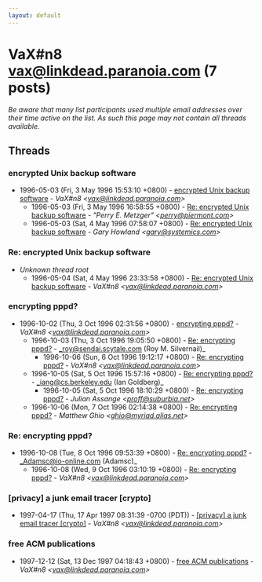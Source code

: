 ```yaml
---
layout: default
---
```


# VaX#n8 <vax@linkdead.paranoia.com> (7 posts)

_Be aware that many list participants used multiple email addresses over their time active on the list. As such this page may not contain all threads available._

## Threads

### encrypted Unix backup software
+ 1996-05-03 (Fri, 3 May 1996 15:53:10 +0800) - [encrypted Unix backup software](/archive/1996/05/600530d109e86455753eae7a061a8c0af86c1548d9db73562e6a968bc6a21012) - _VaX#n8 \<vax@linkdead.paranoia.com\>_
  + 1996-05-03 (Fri, 3 May 1996 16:58:55 +0800) - [Re: encrypted Unix backup software](/archive/1996/05/0d562f820e86d01c47883bd66167361ab1fd66b38ee287d8ab96d196c79e2c5c) - _"Perry E. Metzger" \<perry@piermont.com\>_
  + 1996-05-03 (Sat, 4 May 1996 07:58:07 +0800) - [Re: encrypted Unix backup software](/archive/1996/05/ddae0e7c2488ad05df0c951d417bf3b92dc2d5287115a2d9361bc7a8916d5e37) - _Gary Howland \<gary@systemics.com\>_

### Re: encrypted Unix backup software
+ _Unknown thread root_
  + 1996-05-04 (Sat, 4 May 1996 23:33:58 +0800) - [Re: encrypted Unix backup software](/archive/1996/05/58b4062b3ac82da1d9b2a36004cc0aa2c1e106906bf7da03654d5a766f9f7f32) - _VaX#n8 \<vax@linkdead.paranoia.com\>_

### encrypting pppd?
+ 1996-10-02 (Thu, 3 Oct 1996 02:31:56 +0800) - [encrypting pppd?](/archive/1996/10/8baa33a12ab323da3919806cb91895913d6bbbc87517ed0455367788ca8d5885) - _VaX#n8 \<vax@linkdead.paranoia.com\>_
  + 1996-10-03 (Thu, 3 Oct 1996 19:05:50 +0800) - [Re: encrypting pppd?](/archive/1996/10/e3aa09768f709cbfe99128b6a0f580b1a7ac91344a47977c1c96ad5cc18a5437) - _roy@sendai.scytale.com (Roy M. Silvernail)_
    + 1996-10-06 (Sun, 6 Oct 1996 19:12:17 +0800) - [Re: encrypting pppd?](/archive/1996/10/930bd02ccbc3acb1730a53acaa400a762d5014d60749c81436f9adb9fc300d6c) - _VaX#n8 \<vax@linkdead.paranoia.com\>_
  + 1996-10-05 (Sat, 5 Oct 1996 15:57:16 +0800) - [Re: encrypting pppd?](/archive/1996/10/085abaad600e7896a4cbace4c3fa3761d5dd1c2b7e881f21bc2a48e368aad77e) - _iang@cs.berkeley.edu (Ian Goldberg)_
    + 1996-10-05 (Sat, 5 Oct 1996 18:10:29 +0800) - [Re: encrypting pppd?](/archive/1996/10/d1e877b7d83225c2157e6b369f92f1c775202e410bde45a84ef044e6ef9e1ead) - _Julian Assange \<proff@suburbia.net\>_
  + 1996-10-06 (Mon, 7 Oct 1996 02:14:38 +0800) - [Re: encrypting pppd?](/archive/1996/10/c85457a7493aef31d604547f35b01456cd5d1368e5b80375cd7bafcb2d20516c) - _Matthew Ghio \<ghio@myriad.alias.net\>_

### Re: encrypting pppd?
+ 1996-10-08 (Tue, 8 Oct 1996 09:53:39 +0800) - [Re: encrypting pppd?](/archive/1996/10/1178a54f0c9454db7234cd48c26570ba6aa65348416413efe66f7640759ab281) - _Adamsc@io-online.com (Adamsc)_
  + 1996-10-08 (Wed, 9 Oct 1996 03:10:19 +0800) - [Re: encrypting pppd?](/archive/1996/10/d808f8236d5bf3eafe512a809fd70fceab706f7439ae9963d2108d83e06868c3) - _VaX#n8 \<vax@linkdead.paranoia.com\>_

### [privacy] a junk email tracer [crypto]
+ 1997-04-17 (Thu, 17 Apr 1997 08:31:39 -0700 (PDT)) - [[privacy] a junk email tracer [crypto]](/archive/1997/04/b14bc7c7321f124080185b8356d12592201957f8c3f7b8df6c2a0bed031b233d) - _VaX#n8 \<vax@linkdead.paranoia.com\>_

### free ACM publications
+ 1997-12-12 (Sat, 13 Dec 1997 04:18:43 +0800) - [free ACM publications](/archive/1997/12/c16b8f4bbadd9c3ae1d6aa8ca2eda996befbb9359b9b4c8c8814e28c31759b94) - _VaX#n8 \<vax@linkdead.paranoia.com\>_

